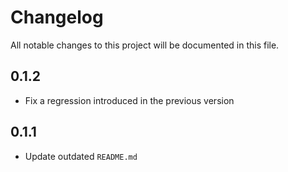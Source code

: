# Changelog

All notable changes to this project will be documented in this file.

## 0.1.2

* Fix a regression introduced in the previous version

## 0.1.1

* Update outdated `README.md`